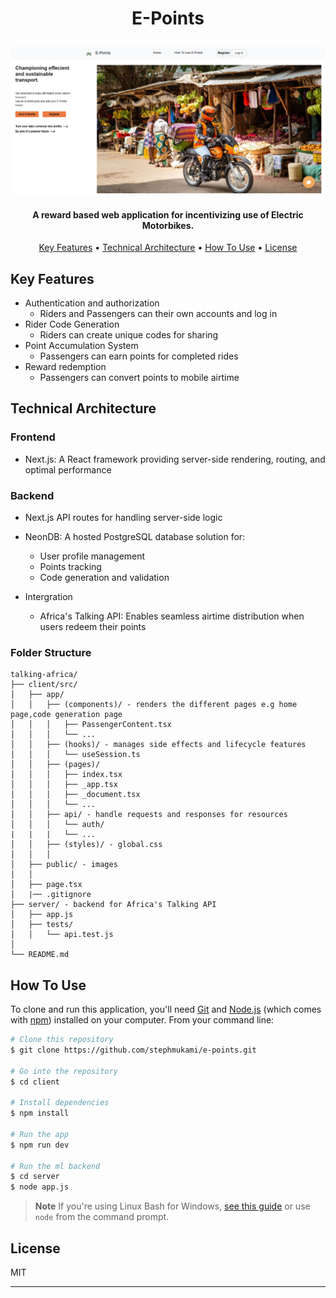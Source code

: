 
<h1 align="center">

  E-Points
  <br>
</h1>
<img src="https://github.com/stephmukami/e-points/blob/main/client/public/epoints-pic-home.PNG" alt="home page pic">

<h4 align="center">A reward based web application for incentivizing use of Electric Motorbikes.</h4>
<p align="center">
  <a href="#key-features">Key Features</a> •
  <a href="#technical-architecture">Technical Architecture</a> •
  <a href="#how-to-use">How To Use</a> •
  <a href="#license">License</a>
</p>



## Key Features

* Authentication and authorization
  - Riders and Passengers can their own accounts and log in
* Rider Code Generation
  - Riders can create unique codes for sharing 
* Point Accumulation System
  - Passengers can earn points for completed rides 
* Reward redemption
  -  Passengers can convert points to mobile airtime

## Technical Architecture
### Frontend

* Next.js: A React framework providing server-side rendering, routing, and optimal performance
### Backend
 
* Next.js API routes for handling server-side logic
   
* NeonDB: A hosted PostgreSQL database solution for:
  - User profile management
  - Points tracking
  - Code generation and validation
  
* Intergration
  -  Africa's Talking API: Enables seamless airtime distribution when users redeem their points
### Folder Structure

```plaintext
talking-africa/
├── client/src/
│   ├── app/
│   │   ├── (components)/ - renders the different pages e.g home page,code generation page
│   │   │   ├── PassengerContent.tsx
│   │   │   └── ...
│   │   ├── (hooks)/ - manages side effects and lifecycle features
│   │   │   └── useSession.ts
│   │   ├── (pages)/
│   │   │   ├── index.tsx
│   │   │   ├── _app.tsx
│   │   │   ├── _document.tsx
│   │   │   └── ...
│   │   ├── api/ - handle requests and responses for resources
│   │   │   └── auth/
|   |   |   └── ...
│   │   ├── (styles)/ - global.css
│   │   │   
│   ├── public/ - images
│   │   
│   ├── page.tsx
│   |── .gitignore
├── server/ - backend for Africa's Talking API
│   ├── app.js
│   ├── tests/
│   │   └── api.test.js
│   
└── README.md
```
## How To Use

To clone and run this application, you'll need [Git](https://git-scm.com) and [Node.js](https://nodejs.org/en/download/) (which comes with [npm](http://npmjs.com)) installed on your computer. From your command line:

```bash
# Clone this repository
$ git clone https://github.com/stephmukami/e-points.git

# Go into the repository
$ cd client

# Install dependencies
$ npm install

# Run the app
$ npm run dev

# Run the ml backend
$ cd server
$ node app.js
```

> **Note**
> If you're using Linux Bash for Windows, [see this guide](https://www.howtogeek.com/261575/how-to-run-graphical-linux-desktop-applications-from-windows-10s-bash-shell/) or use `node` from the command prompt.

## License

MIT

---

